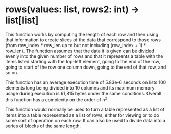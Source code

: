 # rows(values: list, rows2: int) -> list\[list\]

This function works by computing the length of each row and then using that information to create slices of the data
that correspond to those rows (from row_index * row_len up to but not including (row_index + 1) * row_len). The function
assumes that the data it is given can be divided evenly into the given number of rows and that it represents a table
with the items listed starting with the top-left element, going to the end of the row, going to start of the row one
column down, going to the end of that row, and so on.

This function has an average execution time of 5.83e-6 seconds on lists 100 elements long being divided into 10
columns and its maximum memory usage during execution is 61,815 bytes under the same conditions. Overall this function
has a complexity on the order of n<sup>2</sup>.

This function would normally be used to turn a table represented as a list of items into a table represented as a
list of rows, either for viewing or to do some sort of operation on each row. It can also be used to divide data into a
series of blocks of the same length.